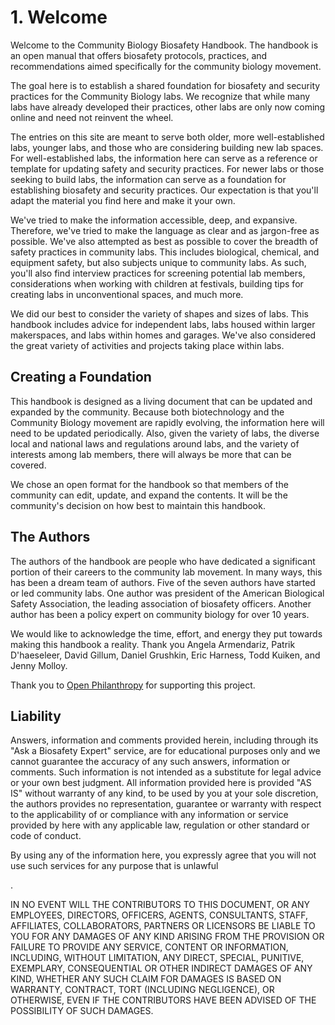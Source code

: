# 1. Welcome

Welcome to the Community Biology Biosafety Handbook. The handbook is an open manual that offers biosafety protocols, practices, and recommendations aimed specifically for the community biology movement.

The goal here is to establish a shared foundation for biosafety and security practices for the Community Biology labs. We recognize that while many labs have already developed their practices, other labs are only now coming online and need not reinvent the wheel.

The entries on this site are meant to serve both older, more well-established labs, younger labs, and those who are considering building new lab spaces. For well-established labs, the information here can serve as a reference or template for updating safety and security practices. For newer labs or those seeking to build labs, the information can serve as a foundation for establishing biosafety and security practices. Our expectation is that you&#39;ll adapt the material you find here and make it your own.

We&#39;ve tried to make the information accessible, deep, and expansive. Therefore, we&#39;ve tried to make the language as clear and as jargon-free as possible. We&#39;ve also attempted as best as possible to cover the breadth of safety practices in community labs. This includes biological, chemical, and equipment safety, but also subjects unique to community labs. As such, you&#39;ll also find interview practices for screening potential lab members, considerations when working with children at festivals, building tips for creating labs in unconventional spaces, and much more.

We did our best to consider the variety of shapes and sizes of labs. This handbook includes advice for independent labs, labs housed within larger makerspaces, and labs within homes and garages. We&#39;ve also considered the great variety of activities and projects taking place within labs.

## Creating a Foundation

This handbook is designed as a living document that can be updated and expanded by the community. Because both biotechnology and the Community Biology movement are rapidly evolving, the information here will need to be updated periodically. Also, given the variety of labs, the diverse local and national laws and regulations around labs, and the variety of interests among lab members, there will always be more that can be covered.

We chose an open format for the handbook so that members of the community can edit, update, and expand the contents. It will be the community&#39;s decision on how best to maintain this handbook.

## The Authors

The authors of the handbook are people who have dedicated a significant portion of their careers to the community lab movement. In many ways, this has been a dream team of authors. Five of the seven authors have started or led community labs. One author was president of the American Biological Safety Association, the leading association of biosafety officers. Another author has been a policy expert on community biology for over 10 years.

We would like to acknowledge the time, effort, and energy they put towards making this handbook a reality. Thank you Angela Armendariz, Patrik D&#39;haeseleer, David Gillum, Daniel Grushkin, Eric Harness, Todd Kuiken, and Jenny Molloy.

Thank you to [Open Philanthropy](https://www.openphilanthropy.org/) for supporting this project.

## Liability

Answers, information and comments provided herein, including through its &quot;Ask a Biosafety Expert&quot; service, are for educational purposes only and we cannot guarantee the accuracy of any such answers, information or comments. Such information is not intended as a substitute for legal advice or your own best judgment. All information provided here is provided &quot;AS IS&quot; without warranty of any kind, to be used by you at your sole discretion, the authors provides no representation, guarantee or warranty with respect to the applicability of or compliance with any information or service provided by here with any applicable law, regulation or other standard or code of conduct.

By using any of the information here, you expressly agree that you will not use such services for any purpose that is unlawful

.

IN NO EVENT WILL THE CONTRIBUTORS TO THIS DOCUMENT, OR ANY EMPLOYEES, DIRECTORS, OFFICERS, AGENTS, CONSULTANTS, STAFF, AFFILIATES, COLLABORATORS, PARTNERS OR LICENSORS BE LIABLE TO YOU FOR ANY DAMAGES OF ANY KIND ARISING FROM THE PROVISION OR FAILURE TO PROVIDE ANY SERVICE, CONTENT OR INFORMATION, INCLUDING, WITHOUT LIMITATION, ANY DIRECT, SPECIAL, PUNITIVE, EXEMPLARY, CONSEQUENTIAL OR OTHER INDIRECT DAMAGES OF ANY KIND, WHETHER ANY SUCH CLAIM FOR DAMAGES IS BASED ON WARRANTY, CONTRACT, TORT (INCLUDING NEGLIGENCE), OR OTHERWISE, EVEN IF THE CONTRIBUTORS HAVE BEEN ADVISED OF THE POSSIBILITY OF SUCH DAMAGES.
